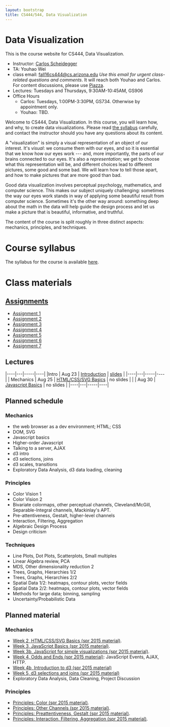 ```yaml
---
layout: bootstrap
title: CS444/544, Data Visualization
---
```


# Data Visualization

This is the course website for CS444, Data Visualization.

* Instructor: [Carlos Scheidegger](http://cscheid.net)
* TA: Youhao Wei
* class email:
  [fall16cs444@cs.arizona.edu](mailto:fall16cs444@cs.arizona.edu)
  *Use this email for urgent class-related questions and
  comments*. It will reach both Youhao and Carlos. For content
  discussions, please use [Piazza](http://piazza.com/arizona/fall2016/cs444/).
* Lectures: Tuesdays and Thursdays, 9:30AM-10:45AM, GS906
* Office Hours
  * Carlos: Tuesdays, 1:00PM-3:30PM, GS734. Otherwise by appointment
  only.
  * Youhao: TBD.

Welcome to CS444, Data Visualization. In this course, you will learn
how, and why, to create data visualizations.  Please read
[the syllabus](syllabus.html) carefully, and contact the instructor
should you have any questions about its content.

A "visualization" is simply a visual representation of an object of
our interest. It's *visual*: we consume them with our eyes, and so it
is essential that we know how our eyes work --- and, more importantly,
the parts of our brains connected to our eyes. It's also a
*representation*; we get to choose what this representation will be,
and different choices lead to different pictures, some good and some
bad. We will learn how to tell those apart, and how to make pictures
that are more good than bad.

Good data visualization involves perceptual
psychology, mathematics, and computer science. This makes our subject
uniquely challenging: sometimes the way our eyes work stands in
way of applying some beautiful result from computer science. Sometimes
it's the other way around: something deep about the math in the data
will help guide the design process and let us make a picture that is beautiful,
informative, and truthful.

The content of the course is split roughly in three distinct aspects:
mechanics, principles, and techniques.


# Course syllabus

The syllabus for the course is available [here](syllabus.html).

# Class materials

## [Assignments](assignments.html)

* [Assignment 1](assignment_1.html)
* [Assignment 2](assignment_2.html)
* [Assignment 3](assignment_3.html)
* [Assignment 4](assignment_4.html)
* [Assignment 5](assignment_5.html)
* [Assignment 6](assignment_6.html)
* [Assignment 7](assignment_7.html)

## Lectures

|----|---|-----|----|
|Intro | Aug 23 | [Introduction](lectures/week1.html) | [slides](slides/lecture%201.pdf) |
|----|---|-----|----|
| Mechanics | Aug 25 | [HTML/CSS/SVG Basics](lectures/lecture2.html) | no slides |
|           | Aug 30 | [Javascript Basics](lectures/lecture3.html) | no slides |
|----|---|-----|----|


## Planned schedule

### Mechanics

* the web browser as a dev environment; HTML; CSS
* DOM, SVG
* Javascript basics
* Higher-order Javascript
* Talking to a server, AJAX
* d3 intro
* d3 selections, joins
* d3 scales, transitions
* Exploratory Data Analysis, d3 data loading, cleaning

### Principles

* Color Vision 1
* Color Vision 2
* Bivariate colormaps, other perceptual channels,
  Cleveland/McGill, Separable-Integral channels, Mackinlay's APT.
* Pre-attentiveness, Gestalt, higher-level channels
* Interaction, Filtering, Aggregation
* Algebraic Design Process
* Design criticism

### Techniques

* Line Plots, Dot Plots, Scatterplots, Small multiples
* Linear Algebra review, PCA							
* MDS, Other dimensionality reduction 2               
* Trees, Graphs, Hierarchies 1/2						    
* Trees, Graphs, Hierarchies 2/2						    
* Spatial Data 1/2: heatmaps, contour plots, vector fields
* Spatial Data 2/2: heatmaps, contour plots, vector fields
* Methods for large data; binning, sampling
* Uncertainty/Probabilistic Data

## Planned material

### Mechanics

* [Week 2, HTML/CSS/SVG Basics (spr 2015 material)](../../spr15/cs444/lectures/week2.html).
* [Week 3, JavaScript Basics (spr 2015 material)](../../spr15/cs444/lectures/week3.html).
* [Week 3b, JavaScript for simple visualizations (spr 2015 material)](../../spr15/cs444/lectures/week3b.html).
* [Week 4, Odds and Ends (spr 2015 material)](../../spr15/cs444/lectures/week4.html): JavaScript Events, AJAX, HTTP.
* [Week 4b, Introduction to d3 (spr 2015 material)](../../spr15/cs444/lectures/week4b.html)
* [Week 5, d3 selections and joins (spr 2015 material)](../../spr15/cs444/lectures/week5.html)
* Exploratory Data Analysis, Data Cleaning, Project Discussion

### Principles

* [Principles: Color (spr 2015 material)](../../spr15/cs444/lectures/week6b.html).
* [Principles: Other Channels (spr 2015 material)](../../spr15/cs444/lectures/week7b.html).
* [Principles: Preattentiveness, Gestalt (spr 2015 material)](../../spr15/cs444/lectures/week8.html).
* [Principles: Interaction, Filtering, Aggregation (spr 2015 material)](../../spr15/cs444/lectures/week8b.html).
